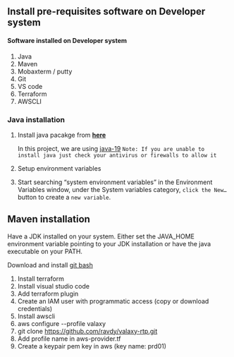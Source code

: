## Install pre-requisites software on Developer system  
#### Software installed on Developer system 
1.	Java
2.	Maven
3.	Mobaxterm / putty
4.	Git
5.	VS code
6.	Terraform
7.	AWSCLI

### Java installation 
1. Install java pacakge from **[here](https://www.oracle.com/java/technologies/downloads)**

   In this project, we are using [java-19](https://download.oracle.com/java/19/latest/jdk-19_windows-x64_bin.exe)
   `Note: If you are unable to install java just check your antivirus or firewalls to allow it` 

1. Setup environment variables 
1. Start searching “system environment variables” in the Environment Variables window, under the System variables category, `click the New…` button to create a `new variable`.

## Maven installation 
Have a JDK installed on your system. Either set the JAVA_HOME environment variable pointing to your JDK installation or have the java executable on your PATH.

Download and install [git bash](https://git-scm.com/downloads)

1.	Install terraform
2.	Install visual studio code
3.	Add terraform plugin
4.	Create an IAM user with programmatic access (copy or download credentials)
5.	Install awscli 
6.	aws configure --profile valaxy
7.	git clone https://github.com/ravdy/valaxy-rtp.git
8.	Add profile name in aws-provider.tf
9.	Create a keypair pem key in aws (key name: prd01)

